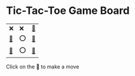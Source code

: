 # Tic-Tac-Toe Game Board
|   |   |   |
|---|---|---|
|❌ |❌ |[🔎](XXOEOEXOE.md) |
|[🔎](XXXOOEEOE.md) |⭕ |[🔎](XXXEOOEOE.md) |
|[🔎](XXXEOEOOE.md) |⭕ |[🔎](XXXEOEEOO.md) |

Click on the 🔎 to make a move